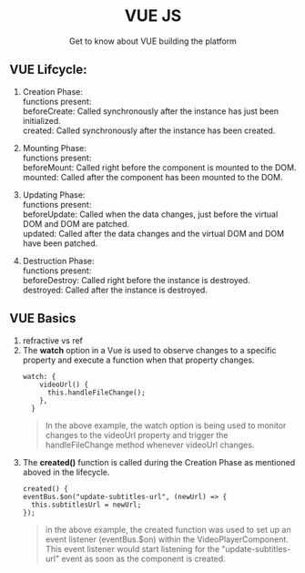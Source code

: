 <h1 align="center"> VUE JS </h1>
<p align="center"> Get to know about VUE building the platform</p>

## VUE Lifcycle:
1. Creation Phase:\
    functions present:\
        beforeCreate: Called synchronously after the instance has just been initialized.\
        created: Called synchronously after the instance has been created.

2. Mounting Phase:\
    functions present:\
        beforeMount: Called right before the component is mounted to the DOM.\
        mounted: Called after the component has been mounted to the DOM.

3. Updating Phase:\
    functions present:\
        beforeUpdate: Called when the data changes, just before the virtual DOM and DOM are patched.\
        updated: Called after the data changes and the virtual DOM and DOM have been patched.

4. Destruction Phase:\
    functions present:\
        beforeDestroy: Called right before the instance is destroyed.\
        destroyed: Called after the instance is destroyed.

## VUE Basics
1. refractive vs ref
2. The **watch** option in a Vue is used to observe changes to a specific property and execute a function when that property changes. 
    ```
    watch: {
        videoUrl() {
          this.handleFileChange();
        },
      }
    ```
    >In the above example, the watch option is being used to monitor changes to the videoUrl property and trigger the
    >handleFileChange method whenever videoUrl changes.
3. The **created()** function is called during the Creation Phase as mentioned aboved in the lifecycle.
    ```
    created() {
    eventBus.$on("update-subtitles-url", (newUrl) => {
      this.subtitlesUrl = newUrl;
    });
    ```
    >in the above example,  the created function was used to set up an event listener (eventBus.$on) within the
    >VideoPlayerComponent. This event listener would start listening for the "update-subtitles-url" event as soon as the
    >component is created.
